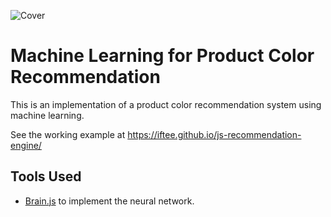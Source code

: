 ![Cover](https://repository-images.githubusercontent.com/302909885/e9941b00-0b32-11eb-8410-4a54620b9b54)
# Machine Learning for Product Color Recommendation
This is an implementation of a product color recommendation system using machine learning.

See the working example at https://iftee.github.io/js-recommendation-engine/

## Tools Used
- [Brain.js](https://brain.js.org/) to implement the neural network.

